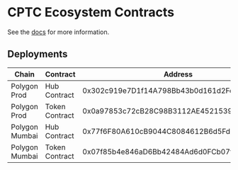 # CPTC Ecosystem Contracts
See the [docs](docs/index.md) for more information.

## Deployments
| Chain            | Contract                    | Address                                    |
|------------------|-----------------------------|--------------------------------------------|
| Polygon Prod     | Hub Contract                | 0x302c919e7D1f14A798Bb43b0d161d2Fc0E782D0D |
| Polygon Prod     | Token Contract              | 0x0a97853c72cB28C98B3112AE45215391675CAc43 |
| Polygon Mumbai   | Hub Contract                | 0x77f6F80A610cB9044C8084612B6d5Fd9a9269830 |
| Polygon Mumbai   | Token Contract              | 0x07f85b4e846aD6Bb42484Ad6d0FCb07f57f1A35f |
